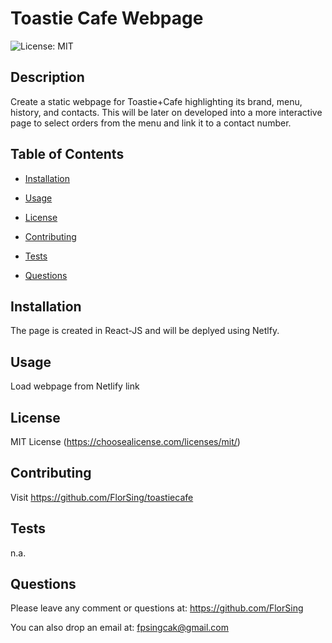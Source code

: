 # Toastie Cafe Webpage 

    
 ![License: MIT](https://img.shields.io/badge/License-MIT-yellow.svg) 

    
 ## Description 

 Create a static webpage for Toastie+Cafe highlighting its brand,  menu, history, and contacts. This will be later on developed into a more interactive page to select orders from the menu and link it to a contact number.

    
 ## Table of Contents 

    
 - [Installation](#installation)

    
 - [Usage](#usage)

    
 - [License](#license)

    
 - [Contributing](#contributing)

    
 - [Tests](#tests)

    
 - [Questions](#questions)

    
 ## Installation 

 The page is created in React-JS and will be deplyed using Netlfy.

    
 ## Usage 

 Load webpage from Netlify link 

    
 ## License 

 MIT License (https://choosealicense.com/licenses/mit/) 

    
 ## Contributing 

 Visit https://github.com/FlorSing/toastiecafe

    
 ## Tests 

 n.a.

    
 ## Questions 

    
 Please leave any comment or questions at: https://github.com/FlorSing

    
 You can also drop an email at: fpsingcak@gmail.com